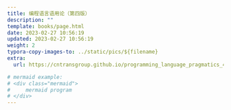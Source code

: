 ```yaml
---
title: 编程语言语用论（第四版）
description: ""
template: books/page.html
date: 2023-02-27 10:56:19
updated: 2023-02-27 10:56:19
weight: 2
typora-copy-images-to: ../static/pics/${filename}
extra:
  url: https://cntransgroup.github.io/programming_language_pragmatics_4th/

# mermaid example: 
# <div class="mermaid">
#     mermaid program
# </div>
---
```

